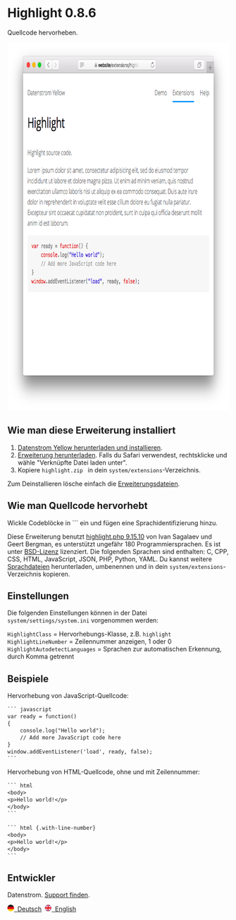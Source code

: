 Highlight 0.8.6
===============
Quellcode hervorheben.

<p align="center"><img src="highlight-screenshot.png?raw=true" width="795" height="836" alt="Bildschirmfoto"></p>

## Wie man diese Erweiterung installiert

1. [Datenstrom Yellow herunterladen und installieren](https://github.com/datenstrom/yellow/).
2. [Erweiterung herunterladen](https://github.com/datenstrom/yellow-extensions/raw/master/zip/highlight.zip). Falls du Safari verwendest, rechtsklicke und wähle "Verknüpfte Datei laden unter".
3. Kopiere `highlight.zip ` in dein `system/extensions`-Verzeichnis.

Zum Deinstallieren lösche einfach die [Erweiterungsdateien](extension.ini).

## Wie man Quellcode hervorhebt

Wickle Codeblöcke in \`\`\` ein und fügen eine Sprachidentifizierung hinzu.

Diese Erweiterung benutzt [highlight.php 9.15.10](https://github.com/scrivo/highlight.php) von Ivan Sagalaev und Geert Bergman, es unterstützt ungefähr 180 Programmiersprachen. Es ist unter [BSD-Lizenz](https://opensource.org/licenses/BSD-3-Clause) lizenziert. Die folgenden Sprachen sind enthalten: C, CPP, CSS, HTML, JavaScript, JSON, PHP, Python, YAML. Du kannst weitere [Sprachdateien](https://github.com/scrivo/highlight.php/tree/master/Highlight/languages) herunterladen, umbenennen und in dein `system/extensions`-Verzeichnis kopieren.

## Einstellungen

Die folgenden Einstellungen können in der Datei `system/settings/system.ini` vorgenommen werden:

`HighlightClass` = Hervorhebungs-Klasse, z.B. `highlight`  
`HighlightLineNumber` = Zeilennummer anzeigen, 1 oder 0   
`HighlightAutodetectLanguages` = Sprachen zur automatischen Erkennung, durch Komma getrennt  

## Beispiele

Hervorhebung von JavaScript-Quellcode:

    ``` javascript
    var ready = function() 
    {
        console.log("Hello world");
        // Add more JavaScript code here
    }
    window.addEventListener('load', ready, false);
    ```

Hervorhebung von HTML-Quellcode, ohne und mit Zeilennummer:
    
    ``` html
    <body>
    <p>Hello world!</p>
    </body>
    ```

    ``` html {.with-line-number}
    <body>
    <p>Hello world!</p>
    </body>
    ```

## Entwickler

Datenstrom. [Support finden](https://datenstrom.se/de/yellow/help/).

<p>
<a href="README-de.md"><img src="https://raw.githubusercontent.com/datenstrom/yellow-extensions/master/features/help/language-de.png" width="15" height="15" alt="Deutsch">&nbsp; Deutsch</a>&nbsp;
<a href="README.md"><img src="https://raw.githubusercontent.com/datenstrom/yellow-extensions/master/features/help/language-en.png" width="15" height="15" alt="English">&nbsp; English</a>&nbsp;
</p>
